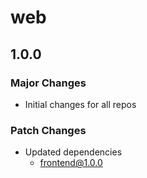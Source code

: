 # web

## 1.0.0

### Major Changes

- Initial changes for all repos

### Patch Changes

- Updated dependencies
  - frontend@1.0.0
